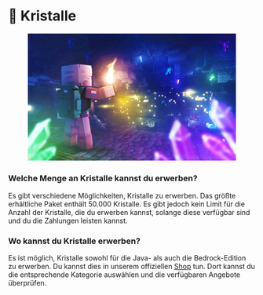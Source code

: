 # 💎 Kristalle

<figure><img src="../.gitbook/assets/shop-gems (1).png" alt=""><figcaption></figcaption></figure>

### Welche Menge an Kristalle kannst du erwerben?

Es gibt verschiedene Möglichkeiten, Kristalle zu erwerben. Das größte erhältliche Paket enthält 50.000 Kristalle. Es gibt jedoch kein Limit für die Anzahl der Kristalle, die du erwerben kannst, solange diese verfügbar sind und du die Zahlungen leisten kannst.

### Wo kannst du Kristalle erwerben?

Es ist möglich, Kristalle sowohl für die Java- als auch die Bedrock-Edition zu erwerben. Du kannst dies in unserem offiziellen [Shop](https://shop.opsucht.net/) tun. Dort kannst du die entsprechende Kategorie auswählen und die verfügbaren Angebote überprüfen.
